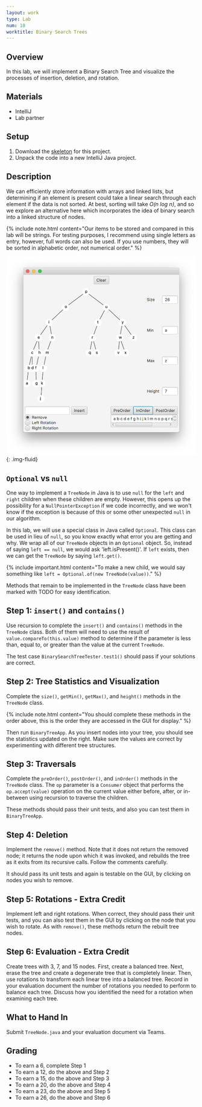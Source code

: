 ```yaml
---
layout: work
type: Lab
num: 10
worktitle: Binary Search Trees
---
```


## Overview

In this lab, we will implement a Binary Search Tree and visualize the
processes of insertion, deletion, and rotation.

## Materials

-   IntelliJ
-   Lab partner

## Setup

1.  Download the [skeleton](../code/151bst.zip) for this
    project.
2.  Unpack the code into a new IntelliJ Java project.

## Description

We can efficiently store information with arrays and linked lists, but
determining if an element is present could take a linear search through
each element if the data is not sorted. At best, sorting will take *O(n
log n)*, and so we explore an alternative here which incorporates the
idea of binary search into a linked structure of nodes.

{% include note.html content="Our items to be stored and compared in this lab will be strings. For
testing purposes, I recommend using single letters as entry, however,
full words can also be used. If you use numbers, they will be sorted in alphabetic
order, not numerical order." %}

![](../assets/images/bstlab.png){: .img-fluid}

## `Optional` vs `null`

One way to implement a `TreeNode` in Java is to use `null` for the `left`
and `right` children when these children are empty. However, this opens up
the possibility for a `NullPointerException` if we code incorrectly, and
we won't know if the exception is because of this or some other
unexpected `null` in our algorithm.

In this lab, we will use a special class in Java called `Optional`. This
class can be used in lieu of `null`, so you know exactly what error you are
getting and why. We wrap all of our `TreeNode` objects in an
`Optional` object. So, instead of saying `left == null`, we would
ask 'left.isPresent()'. If `left` exists, then we can get the `TreeNode` by
saying `left.get()`.

{% include important.html content="To make a new child, we would say something like
`left = Optional.of(new TreeNode(value))`." %}

Methods that remain to be implemented in the `TreeNode` class have been
marked with TODO for easy identification.

## Step 1: `insert()` and `contains()`

Use recursion to complete the `insert()` and `contains()` methods in the `TreeNode`
class. Both of them will need to use the result of `value.compareTo(this.value)` method
to determine if the parameter is less than, equal to, or greater than the value
at the current `TreeNode`.

The test case `BinarySearchTreeTester.test1()` should pass if
your solutions are correct.

## Step 2: Tree Statistics and Visualization

Complete the `size()`, `getMin()`, `getMax()`, and `height()` methods in
the `TreeNode` class.

{% include note.html content="You should complete these methods in the order above, this is the order they are accessed in the GUI for display." %}

Then run `BinaryTreeApp`. As you insert nodes into your
tree, you should see the statistics updated on the right. Make sure the
values are correct by experimenting with different tree structures.

## Step 3: Traversals

Complete the `preOrder()`, `postOrder()`, and `inOrder()` methods in the
`TreeNode` class. The `op` parameter is a `Consumer` object that performs
the `op.accept(value)` operation on the current value either before, after,
or in-between using recursion to traverse the children.

These methods should pass their unit tests, and also you
can test them in `BinaryTreeApp`.

## Step 4: Deletion

Implement the `remove()` method. Note that it does not return the
removed node; it returns the node upon which it was invoked, and
rebuilds the tree as it exits from its recursive calls. Follow the
comments carefully.

It should pass its unit tests and again is testable
on the GUI, by clicking on nodes you wish to remove.

## Step 5: Rotations - Extra Credit

Implement left and right rotations. When correct, they should pass their
unit tests, and you can also test them in the GUI by clicking on the
node that you wish to rotate. As with `remove()`, these methods return
the rebuilt tree nodes.

## Step 6: Evaluation - Extra Credit

Create trees with 3, 7, and 15 nodes. First, create a balanced tree.
Next, erase the tree and create a degenerate tree that is completely
linear. Then, use rotations to transform each linear tree into a
balanced tree. Record in your evaluation document the number of
rotations you needed to perform to balance each tree. Discuss how you
identified the need for a rotation when examining each tree.

## What to Hand In

Submit `TreeNode.java` and your evaluation document via Teams.

## Grading

* To earn a 6, complete Step 1
* To earn a 12, do the above and Step 2
* To earn a 15, do the above and Step 3
* To earn a 20, do the above and Step 4
* To earn a 23, do the above and Step 5
* To earn a 26, do the above and Step 6
